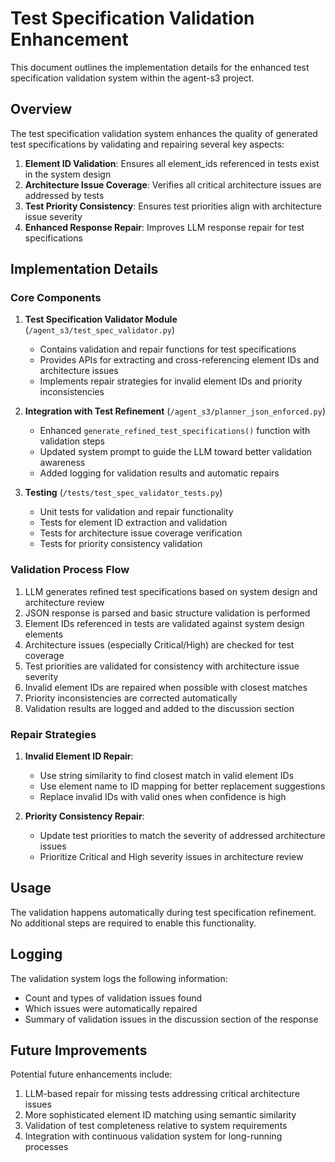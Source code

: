 # Test Specification Validation Enhancement

This document outlines the implementation details for the enhanced test specification validation system within the agent-s3 project.

## Overview

The test specification validation system enhances the quality of generated test specifications by validating and repairing several key aspects:

1. **Element ID Validation**: Ensures all element_ids referenced in tests exist in the system design
2. **Architecture Issue Coverage**: Verifies all critical architecture issues are addressed by tests
3. **Test Priority Consistency**: Ensures test priorities align with architecture issue severity
4. **Enhanced Response Repair**: Improves LLM response repair for test specifications

## Implementation Details

### Core Components

1. **Test Specification Validator Module** (`/agent_s3/test_spec_validator.py`)
   - Contains validation and repair functions for test specifications
   - Provides APIs for extracting and cross-referencing element IDs and architecture issues
   - Implements repair strategies for invalid element IDs and priority inconsistencies

2. **Integration with Test Refinement** (`/agent_s3/planner_json_enforced.py`)
   - Enhanced `generate_refined_test_specifications()` function with validation steps
   - Updated system prompt to guide the LLM toward better validation awareness
   - Added logging for validation results and automatic repairs

3. **Testing** (`/tests/test_spec_validator_tests.py`)
   - Unit tests for validation and repair functionality
   - Tests for element ID extraction and validation
   - Tests for architecture issue coverage verification
   - Tests for priority consistency validation

### Validation Process Flow

1. LLM generates refined test specifications based on system design and architecture review
2. JSON response is parsed and basic structure validation is performed
3. Element IDs referenced in tests are validated against system design elements
4. Architecture issues (especially Critical/High) are checked for test coverage
5. Test priorities are validated for consistency with architecture issue severity
6. Invalid element IDs are repaired when possible with closest matches
7. Priority inconsistencies are corrected automatically
8. Validation results are logged and added to the discussion section

### Repair Strategies

1. **Invalid Element ID Repair**:
   - Use string similarity to find closest match in valid element IDs
   - Use element name to ID mapping for better replacement suggestions
   - Replace invalid IDs with valid ones when confidence is high

2. **Priority Consistency Repair**:
   - Update test priorities to match the severity of addressed architecture issues
   - Prioritize Critical and High severity issues in architecture review

## Usage

The validation happens automatically during test specification refinement. No additional steps are required to enable this functionality.

## Logging

The validation system logs the following information:

- Count and types of validation issues found
- Which issues were automatically repaired
- Summary of validation issues in the discussion section of the response

## Future Improvements

Potential future enhancements include:

1. LLM-based repair for missing tests addressing critical architecture issues
2. More sophisticated element ID matching using semantic similarity
3. Validation of test completeness relative to system requirements
4. Integration with continuous validation system for long-running processes
